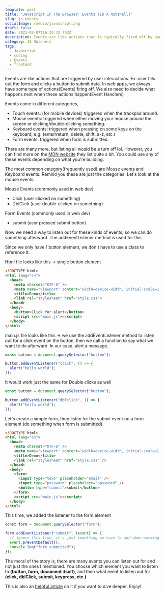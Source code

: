 ```yaml
---
template: post
title: "Javascript In The Browser: Events (In A Nutshell)"
slug: js-events
socialImage: /media/javascript.png
draft: false
date: 2021-02-07T16:30:33.793Z
description: Events are like actions that is typically fired off by user interaction.
category: JS Nutshell
tags:
  - Javascript
  - coding
  - Events
  - frontend
---
```

Events are like actions that are triggered by user interactions. Ex: user fills out the form and clicks a button to submit data. In web apps, we always have some type of actions(Events) firing off. We also need to decide what happens next when these actions happen(Event Handlers)

Events come in different categories,

* Touch events: (for mobile devices) triggered when the trackpad around.
* Mouse events: triggered when either moving your mouse around the screen or clicking/double-clicking something.
* Keyboard events: triggered when pressing on some keys on the keyboard, e.g. (enter/return, delete, shift, a-z, etc.)
* Form events: triggered when form is submitted. 

There are many more, but listing all would be a turn off lol. However, you can find more on the [MDN website](https://developer.mozilla.org/en-US/docs/Web/Events) they list quite a bit. You could use any of these events depending on what you're building. 

The most common category(frequently used) are Mouse events and Keyboard events. Remind you these are just the categories. Let's look at the mouse events. 

Mouse Events (commonly used in web dev)

* Click (user clicked on something)
* DblClick (user double-clicked on something)

Form Events (commonly used in web dev)

* submit (user pressed submit button)

Now we need a way to listen out for these kinds of events, so we can do something afterward. The addEventListener method is used for this. 

Since we only have 1 button element, we don't have to use a class to reference it. 

Html file looks like this -> single button element

```html
<!DOCTYPE html>
<html lang="en">
  <head>
    <meta charset="UTF-8" />
    <meta name="viewport" content="width=device-width, initial-scale=1.0" />
    <title>Demo</title>
    <link rel="stylesheet" href="style.css">
  </head>
  <body>
    <button>Click for alert</button>
    <script src="main.js"></script>
  </body>
</html>
```

main.js file looks like this -> we use the addEventListener method to listen out for a click event on the button, then we call a function to say what we want to do afterward. In our case, alert a message.

```javascript
const button = document.querySelector("button");

button.addEventListener("click", () => {
  alert("hello world");
});

```

It would work just the same for Double clicks as well

```javascript
const button = document.querySelector("button");

button.addEventListener("dblclick", () => {
  alert("hello world");
});

```

Let's create a simple form, then listen for the submit event on a form element (do something when form is submitted). 

```html
<!DOCTYPE html>
<html lang="en">
  <head>
    <meta charset="UTF-8" />
    <meta name="viewport" content="width=device-width, initial-scale=1.0" />
    <title>Demo</title>
    <link rel="stylesheet" href="style.css" />
  </head>
  <body>
    <form>
      <input type="text" placeholder="email" />
      <input type="password" placeholder="password" />
      <button type="submit">submit</button>
    </form>
    <script src="main.js"></script>
  </body>
</html>

```

This time, we added the listener to the form element

```javascript
const form = document.querySelector("form");

form.addEventListener("submit", (event) => {
  // ignore this line, it's just something we have to add when working with forms
  event.preventDefault();
  console.log("form submitted");
});

```

The moral of the story is, there are many events you can listen out for and not just the ones I mentioned. You choose which element you want to listen to **(button, form, document itself)**, and then what event to listen out for **(click, dblClick, submit, keypress, etc.)**

This is also an [helpful article](https://flaviocopes.com/javascript-events/) on it if you want to dive deeper. Enjoy!